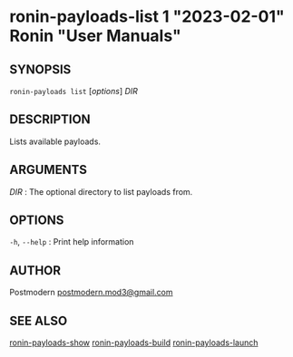 # ronin-payloads-list 1 "2023-02-01" Ronin "User Manuals"

## SYNOPSIS

`ronin-payloads list` [*options*] *DIR*

## DESCRIPTION

Lists available payloads.

## ARGUMENTS

*DIR*
: The optional directory to list payloads from.

## OPTIONS

`-h`, `--help`
: Print help information

## AUTHOR

Postmodern <postmodern.mod3@gmail.com>

## SEE ALSO

[ronin-payloads-show](ronin-payloads-show.1.md) [ronin-payloads-build](ronin-payloads-build.1.md) [ronin-payloads-launch](ronin-payloads-launch.1.md)